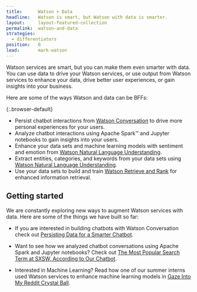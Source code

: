 ```yaml
---
title:      Watson + Data
headline:   Watson is smart, but Watson with data is smarter.
layout:     layout-featured-collection
permalink:  watson-and-data
strategies: 
  - differentiators
position:	0
lead:       mark-watson
---
```


Watson services are smart, but you can make them even smarter with data. You can use data to drive your Watson services, or use output from Watson services to enhance your data, drive better user experiences, or gain insights into your business.

Here are some of the ways Watson and data can be BFFs: 

{:.browser-default}
- Persist chatbot interactions from [Watson Conversation](https://www.ibm.com/watson/services/conversation/) to drive more personal experiences for your users.
- Analyze chatbot interactions using Apache Spark&trade; and Jupyter notebooks to gain insights into your users.
- Enhance your data sets and machine learning models with sentiment and emotion from [Watson Natural Language Understanding](https://www.ibm.com/watson/services/natural-language-understanding/).
- Extract entities, categories, and keywords from your data sets using [Watson Natural Language Understanding](https://www.ibm.com/watson/services/natural-language-understanding/).
- Use your data sets to build and train [Watson Retrieve and Rank](https://www.ibm.com/watson/services/retrieve-and-rank/) for enhanced information retrieval.

## Getting started

We are constantly exploring new ways to augment Watson services with data. Here are some of the things we have built so far:

* If you are interested in building chatbots with Watson Conversation check out [Persisting Data for a Smarter Chatbot](https://medium.com/ibm-watson-data-lab/persisting-data-for-a-smarter-chatbot-be599480f7b2).

* Want to see how we analyzed chatbot conversations using Apache Spark and Jupyter notebooks? Check out [The Most Popular Search Term at SXSW, According to Our Chatbot](https://medium.com/ibm-watson-data-lab/the-most-popular-search-term-at-sxsw-according-to-our-chatbot-9f4a47a33406).

* Interested in Machine Learning? Read how one of our summer interns used Watson services to enhance machine learning models in [Gaze Into My Reddit Crystal Ball](https://medium.com/ibm-watson-data-lab/gaze-into-my-reddit-crystal-ball-19813a21e5b6).
